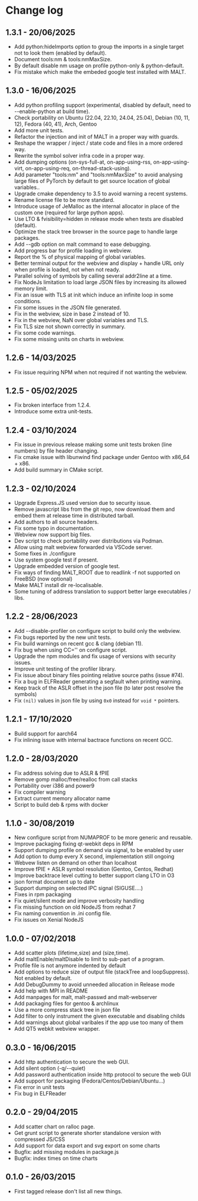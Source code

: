 Change log
==========
 
1.3.1 - 20/06/2025
------------------

 - Add python:hideImports option to group the imports in a single target not to look them (enabled by default).
 - Document tools:nm & tools:nmMaxSize.
 - By default disable nm usage on profile python-only & python-default.
 - Fix mistake which make the embeded google test installed with MALT.

1.3.0 - 16/06/2025
------------------

 - Add python profiling support (experimental, disabled by default, need to --enable-python at build time).
 - Check portability on Ubuntu (22.04, 22.10, 24.04, 25.04), Debian (10, 11, 12), Fedora (40, 41), Arch, Gentoo
 - Add more unit tests.
 - Refactor the injection and init of MALT in a proper way with guards.
 - Reshape the wrapper / inject / state code and files in a more ordered way.
 - Rewrite the symbol solver infra code in a proper way.
 - Add dumping options (on-sys-full-at, on-app-using-rss, on-app-using-virt, on-app-using-req, on-thread-stack-using).
 - Add parameter "tools:nm" and "tools:nmMaxSize" to avoid analysing large files of PyTorch by default
   to get source location of global variables.. 
 - Upgrade cmake dependency to 3.5 to avoid warning a recent systems.
 - Rename license file to be more standard.
 - Introduce usage of JeMalloc as the internal allocator in place of the custom one (required for large python apps).
 - Use LTO & fvisibility=hidden in release mode when tests are disabled (default).
 - Optimize the stack tree browser in the source page to handle large packages.
 - Add --gdb option on malt command to ease debugging.
 - Add progress bar for profile loading in webview.
 - Report the % of physical mapping of global variables.
 - Better terminal output for the webview and display + handle URL only when profile is loaded, not when not ready.
 - Parallel solving of symbols by calling several addr2line at a time.
 - Fix NodeJs limitation to load large JSON files by increasing its allowed memory limit.
 - Fix an issue with TLS at init which induce an infinite loop in some conditions.
 - Fix some issues in the JSON file generated.
 - Fix in the webview, size in base 2 instead of 10.
 - Fix in the webview, NaN over global variables and TLS.
 - Fix TLS size not shown correctly in summary.
 - Fix some code warnings.
 - Fix some missing units on charts in webview.

1.2.6 - 14/03/2025
------------------

 - Fix issue requiring NPM when not required if not wanting the webview.

1.2.5 - 05/02/2025
------------------

 - Fix broken interface from 1.2.4.
 - Introduce some extra unit-tests.

1.2.4 - 03/10/2024
------------------

 - Fix issue in previous release making some unit tests broken (line numbers) by file header changing.
 - Fix cmake issue with libunwind find package under Gentoo with x86_64 + x86.
 - Add build summary in CMake script.

1.2.3 - 02/10/2024
------------------

 - Upgrade Express.JS used version due to security issue.
 - Remove javascript libs from the git repo, now download them and embed them at
   release time in distributed tarball.
 - Add authors to all source headers.
 - Fix some typo in documentation.
 - Webview now support big files.
 - Dev script to check portability over distributions via Podman.
 - Allow using malt webview forwarded via VSCode server.
 - Some fixes in ./configure
 - Use system google test if present.
 - Upgrade embedded version of google test.
 - Fix ways of finding MALT_ROOT due to readlink -f not supported on FreeBSD (now optional)
 - Make MALT install dir re-localisable.
 - Some tuning of address translation to support better large executables / libs.

1.2.2 - 28/06/2023
------------------

 - Add --disable-profiler on configure script to build only the webview.
 - Fix bugs reported by the new unit tests.
 - Fix build warnings on recent gcc & clang (debian 11).
 - Fix bug when using CC='' on configure script.
 - Upgrade the npm modules and fix usage of versions with security issues.
 - Improve unit testing of the profiler library.
 - Fix issue about binary files pointing relative source paths (issue #74).
 - Fix a bug in ELFReader generating a segfault when printing warning.
 - Keep track of the ASLR offset in the json file (to later post resolve the symbols)
 - Fix `(nil)` values in json file by using `0x0` instead for `void *` pointers.

1.2.1 - 17/10/2020
------------------

 - Build support for aarch64
 - Fix inlining issue with internal bactrace functions on recent GCC.

1.2.0 - 28/03/2020
------------------

 - Fix address solving due to ASLR & fPIE
 - Remove gomp malloc/free/realloc from call stacks
 - Portability over i386 and power9
 - Fix compiler warning
 - Extract current memory allocator name
 - Script to build deb & rpms with docker

1.1.0 - 30/08/2019
------------------

 - New configure script from NUMAPROF to be more generic and reusable.
 - Improve packaging fixing qt-webkit deps in RPM
 - Support dumping profile on demand via signal, to be enabled by user
 - Add option to dump every X second, implementation still ongoing
 - Webvew listen on demand on other than localhost
 - Improve fPIE + ASLR symbol resolution (Gentoo, Centos, Redhat)
 - Improve backtrace level cutting to better support clang LTO in O3
 - json format document up to date
 - Support dumping on selected IPC signal (SIGUSE....)
 - Fixes in rpm packaging
 - Fix quiet/silent mode and improve verbosity handling
 - Fix missing function on old NodeJS from redhat 7
 - Fix naming convention in .ini config file.
 - Fix issues on Xenial NodeJS

1.0.0 - 07/02/2018
------------------

 - Add scatter plots (lifetime,size) and (size,time).
 - Add maltEnable/maltDisable to limit to sub-part of a program.
 - Profile file is not anymore indented by default
 - Add options to reduce size of output file (stackTree and loopSuppress). Not enabled by default.
 - Add DebugDummy to avoid unneeded allocation in Release mode
 - Add help with MPI in README
 - Add manpages for malt, malt-passwd and malt-webserver
 - Add packaging files for gentoo & archlinux
 - Use a more compress stack tree in json file
 - Add filter to only instrument the given executable and disabling childs
 - Add warnings about global varibales if the app use too many of them
 - Add QT5 webkit webview wrapper.

0.3.0 - 16/06/2015
------------------

 - Add http authentication to secure the web GUI.
 - Add silent option (-q/--quiet)
 - Add password authentication inside http protocol to secure the web GUI
 - Add support for packaging (Fedora/Centos/Debian/Ubuntu...)
 - Fix error in unit tests
 - Fix bug in ELFReader

0.2.0 - 29/04/2015
------------------

 - Add scatter chart on ralloc page.
 - Get grunt script to generate shorter standalone version with compressed JS/CSS
 - Add support for data export and svg export on some charts
 - Bugfix: add missing modules in package.js
 - Bugfix: index times on time charts

0.1.0 - 26/03/2015
------------------

 - First tagged release don't list all new things.
